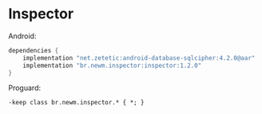 # Inspector

Android:

```gradle
dependencies {
    implementation "net.zetetic:android-database-sqlcipher:4.2.0@aar"
    implementation "br.newm.inspector:inspector:1.2.0"
}
```

Proguard:
```
-keep class br.newm.inspector.* { *; }
```
